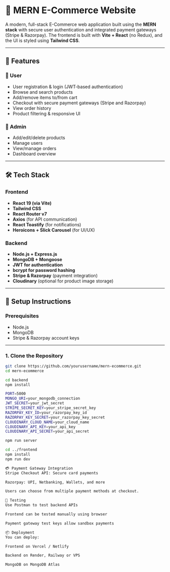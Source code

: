 # 🛒 MERN E-Commerce Website

A modern, full-stack E-Commerce web application built using the **MERN stack** with secure user authentication and integrated payment gateways (Stripe & Razorpay). The frontend is built with **Vite + React** (no Redux), and the UI is styled using **Tailwind CSS**.

---

## 🚀 Features

### 🧑 User
- User registration & login (JWT-based authentication)
- Browse and search products
- Add/remove items to/from cart
- Checkout with secure payment gateways (Stripe and Razorpay)
- View order history
- Product filtering & responsive UI

### 🔧 Admin
- Add/edit/delete products
- Manage users
- View/manage orders
- Dashboard overview

---

## 🛠️ Tech Stack

### Frontend
- **React 19 (via Vite)**
- **Tailwind CSS**
- **React Router v7**
- **Axios** (for API communication)
- **React Toastify** (for notifications)
- **Heroicons + Slick Carousel** (for UI/UX)

### Backend
- **Node.js + Express.js**
- **MongoDB + Mongoose**
- **JWT for authentication**
- **bcrypt for password hashing**
- **Stripe & Razorpay** (payment integration)
- **Cloudinary** (optional for product image storage)

---

## 🔧 Setup Instructions

### Prerequisites
- Node.js
- MongoDB
- Stripe & Razorpay account keys

---

### 1. Clone the Repository

```bash
git clone https://github.com/yourusername/mern-ecommerce.git
cd mern-ecommerce

cd backend
npm install

PORT=5000
MONGO_URI=your_mongodb_connection
JWT_SECRET=your_jwt_secret
STRIPE_SECRET_KEY=your_stripe_secret_key
RAZORPAY_KEY_ID=your_razorpay_key_id
RAZORPAY_KEY_SECRET=your_razorpay_key_secret
CLOUDINARY_CLOUD_NAME=your_cloud_name
CLOUDINARY_API_KEY=your_api_key
CLOUDINARY_API_SECRET=your_api_secret

npm run server

cd ../frontend
npm install
npm run dev

💳 Payment Gateway Integration
Stripe Checkout API: Secure card payments

Razorpay: UPI, Netbanking, Wallets, and more

Users can choose from multiple payment methods at checkout.

🧪 Testing
Use Postman to test backend APIs

Frontend can be tested manually using browser

Payment gateway test keys allow sandbox payments

📦 Deployment
You can deploy:

Frontend on Vercel / Netlify

Backend on Render, Railway or VPS

MongoDB on MongoDB Atlas

